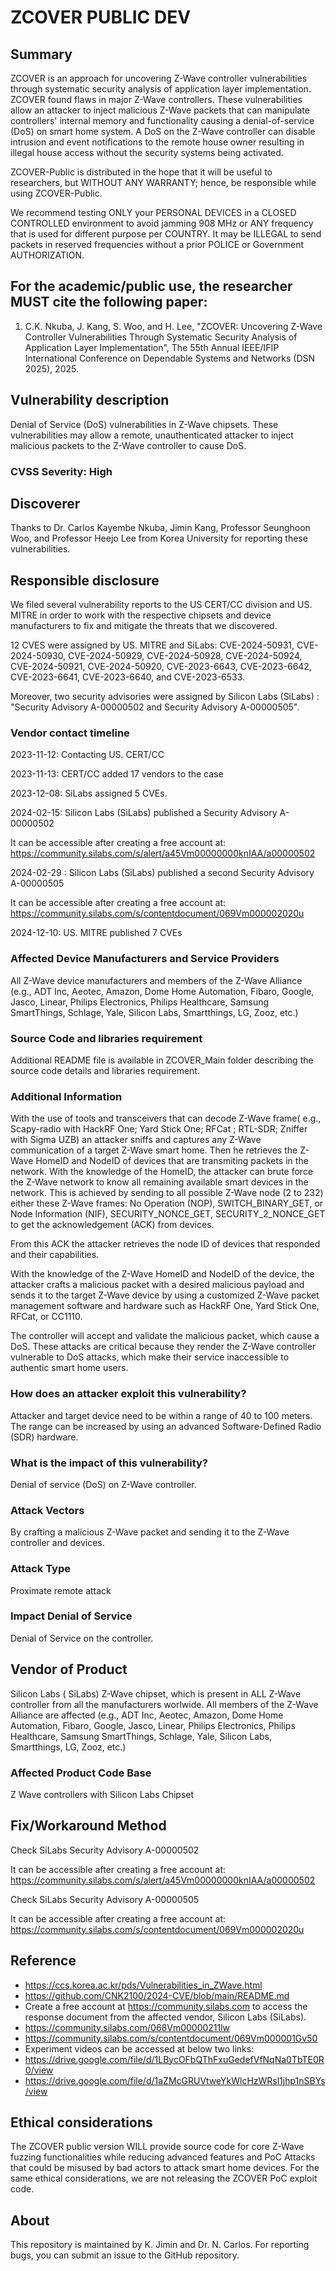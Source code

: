 # ZCOVER PUBLIC DEV

## Summary

ZCOVER is an approach for uncovering Z-Wave controller vulnerabilities through systematic security analysis of application layer implementation.
ZCOVER found flaws in  major Z-Wave controllers. These vulnerabilities allow an attacker to inject malicious Z-Wave packets that can manipulate controllers' internal memory and functionality causing a denial-of-service (DoS) on smart home system. A DoS on the Z-Wave controller can disable intrusion and event notifications to the remote house owner resulting in illegal house access without the security systems being activated.

ZCOVER-Public is distributed in the hope that it will be useful to researchers, but WITHOUT ANY WARRANTY; hence, be responsible while using ZCOVER-Public.

We recommend testing ONLY your PERSONAL DEVICES in a CLOSED CONTROLLED environment to avoid jamming 908 MHz or ANY frequency that is used for different purpose per COUNTRY. It may be ILLEGAL to send packets in reserved frequencies without a prior POLICE or Government AUTHORIZATION.


## For the academic/public use, the researcher MUST cite the following paper:

1. C.K. Nkuba, J. Kang, S. Woo, and H. Lee, "ZCOVER: Uncovering Z-Wave Controller Vulnerabilities Through Systematic Security Analysis of Application Layer Implementation", The 55th Annual IEEE/IFIP International Conference on Dependable Systems and Networks (DSN 2025), 2025.


## Vulnerability description

Denial of Service (DoS) vulnerabilities in Z-Wave chipsets. These vulnerabilities may allow a remote, unauthenticated attacker to inject malicious packets to the Z-Wave controller to cause DoS.

### CVSS Severity: High

## Discoverer

Thanks to Dr. Carlos Kayembe Nkuba, Jimin Kang, Professor Seunghoon Woo, and Professor Heejo Lee from Korea University for reporting these vulnerabilities.

## Responsible disclosure

We filed several vulnerability reports to the US CERT/CC division and US. MITRE in order to work with the  respective chipsets and device manufacturers to fix and mitigate the threats that we discovered.

12 CVES were assigned by US. MITRE and SiLabs: CVE-2024-50931, CVE-2024-50930,  CVE-2024-50929, CVE-2024-50928, CVE-2024-50924, CVE-2024-50921, CVE-2024-50920,  CVE-2023-6643, CVE-2023-6642, CVE-2023-6641, CVE-2023-6640, and  CVE-2023-6533.

Moreover, two security advisories were assigned by Silicon Labs (SiLabs) :  "Security Advisory A-00000502 and Security Advisory A-00000505".

### Vendor contact timeline

2023-11-12: Contacting US. CERT/CC

2023-11-13: CERT/CC added 17 vendors to the case

2023-12-08: SiLabs assigned 5 CVEs.

2024-02-15: Silicon Labs (SiLabs) published a Security Advisory A-00000502

It can be accessible after creating a free account at: https://community.silabs.com/s/alert/a45Vm00000000knIAA/a00000502

2024-02-29 : Silicon Labs (SiLabs) published a second Security Advisory A-00000505

It can be accessible after creating a free account at: https://community.silabs.com/s/contentdocument/069Vm000002020u

2024-12-10: US. MITRE published 7 CVEs


### Affected Device Manufacturers and Service Providers

All Z-Wave device manufacturers and members of the Z-Wave Alliance (e.g., ADT Inc, Aeotec, Amazon, Dome Home Automation, Fibaro, Google, Jasco, Linear, Philips Electronics, Philips Healthcare, Samsung SmartThings, Schlage, Yale, Silicon Labs, Smartthings, LG, Zooz, etc.)

### Source Code and libraries requirement
Additional README file is available in ZCOVER_Main folder describing the source code details and libraries requirement.

### Additional Information

With the use of tools and transceivers that can decode Z-Wave frame( e.g., Scapy-radio with HackRF One; Yard Stick One; RFCat ; RTL-SDR; Zniffer with Sigma UZB) an attacker sniffs and captures any Z-Wave communication of a target Z-Wave smart home. 
Then he retrieves the Z-Wave HomeID and NodeID of devices that are transmiting packets in the network. 
With the knowledge of the HomeID, the attacker can brute force the Z-Wave network to know all remaining available smart devices in the network. This is achieved by sending to all possible Z-Wave node (2 to 232) 
either these Z-Wave frames: No Operation (NOP), SWITCH_BINARY_GET, or Node Information (NIF), SECURITY_NONCE_GET, SECURITY_2_NONCE_GET  to get the acknowledgement (ACK) from devices. 

From this ACK the attacker retrieves the node ID of devices that responded and their capabilities. 

With the knowledge of the Z-Wave HomeID and NodeID of the device, the attacker crafts a malicious packet with a desired malicious payload and sends it to the target Z-Wave device by using a customized Z-Wave packet management software and hardware such as  HackRF One,  Yard Stick One,  RFCat, or CC1110. 

The controller will accept and validate the malicious packet, which cause a DoS. These attacks are critical because they render the Z-Wave controller vulnerable to DoS attacks, which make their service inaccessible to authentic smart home users. 

### How does an attacker exploit this vulnerability?

Attacker and target device need to be within a range of 40 to 100 meters. 
The range can be increased by using an advanced Software-Defined Radio (SDR) hardware.

### What is the impact of this vulnerability?

Denial of service (DoS) on Z-Wave controller.


### Attack Vectors

By crafting a malicious Z-Wave packet and sending it to the Z-Wave controller and devices. 

### Attack Type

Proximate remote attack

### Impact Denial of Service

Denial of Service on the controller.


## Vendor of Product

Silicon Labs ( SiLabs) Z-Wave chipset, which is  present in ALL Z-Wave controller from all the manufacturers worlwide. All members of the Z-Wave Alliance are affected (e.g., ADT Inc, Aeotec, Amazon, Dome Home Automation, Fibaro, Google, Jasco, Linear, Philips Electronics, Philips Healthcare, Samsung SmartThings, Schlage, Yale, Silicon Labs, Smartthings, LG, Zooz, etc.)


### Affected Product Code Base

Z Wave controllers with Silicon Labs Chipset


## Fix/Workaround Method

Check SiLabs Security Advisory A-00000502

It can be accessible after creating a free account at: https://community.silabs.com/s/alert/a45Vm00000000knIAA/a00000502

Check SiLabs Security Advisory A-00000505

It can be accessible after creating a free account at: https://community.silabs.com/s/contentdocument/069Vm000002020u

## Reference

- https://ccs.korea.ac.kr/pds/Vulnerabilities_in_ZWave.html
- https://github.com/CNK2100/2024-CVE/blob/main/README.md
- Create a free account at https://community.silabs.com to access the response document from the affected vendor, Silicon Labs (SiLabs).
- https://community.silabs.com/068Vm00000211lw
- https://community.silabs.com/s/contentdocument/069Vm000001Gv50
- Experiment videos can be accessed at below two links:
- https://drive.google.com/file/d/1LBycOFbQThFxuGedefVfNqNa0TbTE0R0/view
- https://drive.google.com/file/d/1aZMcGRUVtweYkWlcHzWRsl1jhp1nSBYs/view

## Ethical considerations

The ZCOVER public version WILL provide source code for core Z-Wave fuzzing functionalities while reducing advanced features and PoC Attacks that could be misused by bad actors to attack smart home devices. For the same ethical considerations, we are not releasing the ZCOVER PoC exploit code.

## About

This repository is maintained by K. Jimin and Dr. N. Carlos. For reporting bugs, you can submit an issue to the GitHub repository.
